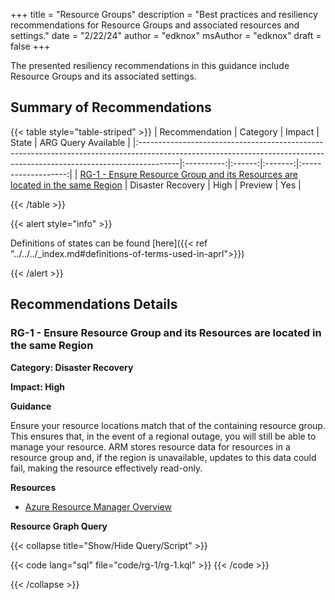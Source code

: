 +++
title = "Resource Groups"
description = "Best practices and resiliency recommendations for Resource Groups and associated resources and settings."
date = "2/22/24"
author = "edknox"
msAuthor = "edknox"
draft = false
+++

The presented resiliency recommendations in this guidance include Resource Groups and its associated settings.

## Summary of Recommendations

{{< table style="table-striped" >}}
| Recommendation                                                                                                                                                        |  Category  | Impact |  State  | ARG Query Available |
|:----------------------------------------------------------------------------------------------------------------------------------------------------------------------|:----------:|:------:|:-------:|:-------------------:|
| [RG-1 - Ensure Resource Group and its Resources are located in the same Region](#rg-1---ensure-resource-group-and-its-resources-are-located-in-the-same-region) | Disaster Recovery | High | Preview |         Yes         |

{{< /table >}}

{{< alert style="info" >}}

Definitions of states can be found [here]({{< ref "../../../_index.md#definitions-of-terms-used-in-aprl">}})

{{< /alert >}}

## Recommendations Details

### RG-1 - Ensure Resource Group and its Resources are located in the same Region

**Category: Disaster Recovery**

**Impact: High**

**Guidance**

Ensure your resource locations match that of the containing resource group. This ensures that, in the event of a regional outage, you will still be able to manage your resource. ARM stores resource data for resources in a resource group and, if the region is unavailable, updates to this data could fail, making the resource effectively read-only.

**Resources**

- [Azure Resource Manager Overview](https://learn.microsoft.com/en-us/azure/azure-resource-manager/management/overview#resource-group-location-alignment)

**Resource Graph Query**

{{< collapse title="Show/Hide Query/Script" >}}

{{< code lang="sql" file="code/rg-1/rg-1.kql" >}} {{< /code >}}

{{< /collapse >}}

<br><br>

